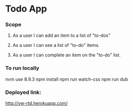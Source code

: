 # Todo App

### Scope

1. As a user I can add an item to a list of "to-dos"

2. As a user I can see a list of "to-do" items.

3. As a user I can complete an item on the "to-do" list.

### To run locally
  nvm use 8.9.3
  npm install
  npm run watch-css
  npm run dub

### Deployed link:
  http://vw-rtd.herokuapp.com/
